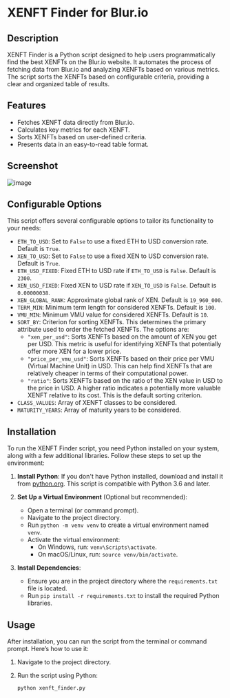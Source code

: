 # XENFT Finder for Blur.io

## Description
XENFT Finder is a Python script designed to help users programmatically find the best XENFTs on the Blur.io website. It automates the process of fetching data from Blur.io and analyzing XENFTs based on various metrics. The script sorts the XENFTs based on configurable criteria, providing a clear and organized table of results.

## Features
- Fetches XENFT data directly from Blur.io.
- Calculates key metrics for each XENFT.
- Sorts XENFTs based on user-defined criteria.
- Presents data in an easy-to-read table format.

## Screenshot
![image](https://github.com/JozefJarosciak/Blur_XENFT_Finder/assets/3492464/dc76476f-8601-49a5-abbe-eb00b57d2da4)

## Configurable Options
This script offers several configurable options to tailor its functionality to your needs:
- `ETH_TO_USD`: Set to `False` to use a fixed ETH to USD conversion rate. Default is `True`.
- `XEN_TO_USD`: Set to `False` to use a fixed XEN to USD conversion rate. Default is `True`.
- `ETH_USD_FIXED`: Fixed ETH to USD rate if `ETH_TO_USD` is `False`. Default is `2300`.
- `XEN_USD_FIXED`: Fixed XEN to USD rate if `XEN_TO_USD` is `False`. Default is `0.00000038`.
- `XEN_GLOBAL_RANK`: Approximate global rank of XEN. Default is `19_960_000`.
- `TERM_MIN`: Minimum term length for considered XENFTs. Default is `100`.
- `VMU_MIN`: Minimum VMU value for considered XENFTs. Default is `10`.
- `SORT_BY`: Criterion for sorting XENFTs. This determines the primary attribute used to order the fetched XENFTs. The options are:
  - `"xen_per_usd"`: Sorts XENFTs based on the amount of XEN you get per USD. This metric is useful for identifying XENFTs that potentially offer more XEN for a lower price.
  - `"price_per_vmu_usd"`: Sorts XENFTs based on their price per VMU (Virtual Machine Unit) in USD. This can help find XENFTs that are relatively cheaper in terms of their computational power.
  - `"ratio"`: Sorts XENFTs based on the ratio of the XEN value in USD to the price in USD. A higher ratio indicates a potentially more valuable XENFT relative to its cost. This is the default sorting criterion.
- `CLASS_VALUES`: Array of XENFT classes to be considered.
- `MATURITY_YEARS`: Array of maturity years to be considered.

## Installation
To run the XENFT Finder script, you need Python installed on your system, along with a few additional libraries. Follow these steps to set up the environment:

1. **Install Python**: If you don't have Python installed, download and install it from [python.org](https://www.python.org/downloads/). This script is compatible with Python 3.6 and later.

2. **Set Up a Virtual Environment** (Optional but recommended):
   - Open a terminal (or command prompt).
   - Navigate to the project directory.
   - Run `python -m venv venv` to create a virtual environment named `venv`.
   - Activate the virtual environment:
     - On Windows, run: `venv\Scripts\activate`.
     - On macOS/Linux, run: `source venv/bin/activate`.

3. **Install Dependencies**:
   - Ensure you are in the project directory where the `requirements.txt` file is located.
   - Run `pip install -r requirements.txt` to install the required Python libraries.

## Usage
After installation, you can run the script from the terminal or command prompt. Here’s how to use it:

1. Navigate to the project directory.

2. Run the script using Python:
   ```sh
   python xenft_finder.py
